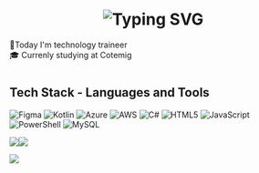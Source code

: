 ## 

<h1 align="center" href="https://git.io/typing-svg"><img src="https://readme-typing-svg.demolab.com?font=Fira+Code&size=30&pause=1000&color=BB415B&repeat=false&width=650&lines=Hello!+I'm+Sofia+Josaf%C3%A1+Rocha+Santos" alt="Typing SVG" /></h1>


🪪Today I'm technology traineer <br>🎓 Currenly studying at Cotemig  

# <h2> Tech Stack - Languages and Tools </h2>
![Figma](https://img.shields.io/badge/figma-%23F24E1E.svg?style=for-the-badge&logo=figma&logoColor=white) ![Kotlin](https://img.shields.io/badge/kotlin-%237F52FF.svg?style=for-the-badge&logo=kotlin&logoColor=white) ![Azure](https://img.shields.io/badge/azure-%230072C6.svg?style=for-the-badge&logo=microsoftazure&logoColor=white) ![AWS](https://img.shields.io/badge/AWS-%23FF9900.svg?style=for-the-badge&logo=amazon-aws&logoColor=white) ![C#](https://img.shields.io/badge/c%23-%23239120.svg?style=for-the-badge&logo=csharp&logoColor=white) ![HTML5](https://img.shields.io/badge/html5-%23E34F26.svg?style=for-the-badge&logo=html5&logoColor=white) ![JavaScript](https://img.shields.io/badge/javascript-%23323330.svg?style=for-the-badge&logo=javascript&logoColor=%23F7DF1E) ![PowerShell](https://img.shields.io/badge/PowerShell-%235391FE.svg?style=for-the-badge&logo=powershell&logoColor=white) ![MySQL](https://img.shields.io/badge/mysql-4479A1.svg?style=for-the-badge&logo=mysql&logoColor=white)

![](https://github-readme-stats.vercel.app/api?username=sosojosafars&theme=date_night&hide_border=true&include_all_commits=true&count_private=true)![](https://github-readme-stats.vercel.app/api/top-langs/?username=sosojosafars&theme=date_night&hide_border=true&include_all_commits=true&count_private=true&layout=compact ) 

![](https://github-profile-trophy.vercel.app/?username=sosojosafars&theme=rose&no-frame=true&no-bg=true&margin-w=4)



#

